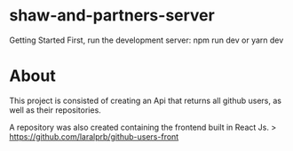 # shaw-and-partners-server

Getting Started
First, run the development server:
npm run dev
or 
yarn dev

# About

This project is consisted of creating an Api that returns all github users, as well as their repositories.

A repository was also created containing the frontend built in React Js. > https://github.com/laralprb/github-users-front
